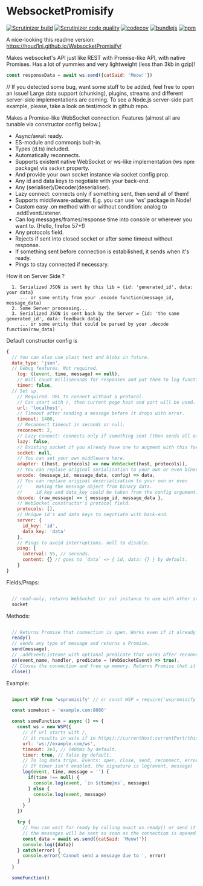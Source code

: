 # WebsocketPromisify
[![Scrutinizer build](https://scrutinizer-ci.com/g/houd1ni/WebsocketPromisify/badges/build.png?b=master)](https://scrutinizer-ci.com/g/houd1ni/WebsocketPromisify/build-status/master) [![Scrutinizer code quality](https://scrutinizer-ci.com/g/houd1ni/WebsocketPromisify/badges/quality-score.png?b=master)](https://scrutinizer-ci.com/g/houd1ni/WebsocketPromisify/code-structure/master) [![codecov](https://codecov.io/gh/houd1ni/WebsocketPromisify/branch/master/graph/badge.svg)](https://codecov.io/gh/houd1ni/WebsocketPromisify) [![bundlejs](https://deno.bundlejs.com/badge?q=wspromisify@2.4.4&treeshake=[*])](https://deno.bundlejs.com/badge?q=wspromisify@2.4.4&treeshake=[*])  [![npm](https://badgen.net/npm/v/wspromisify)](https://www.npmjs.com/package/wspromisify)

A nice-looking this readme version: https://houd1ni.github.io/WebsocketPromisify/

Makes websocket's API just like REST with Promise-like API, with native Promises.
Has a lot of yummies and very lightweight (less than 3kb in gzip)!

```javascript
const responseData = await ws.send({catSaid: 'Meow!'})
```

// If you detected some bug, want some stuff to be added, feel free to open an issue!
Large data support (chunking), plugins, streams and different server-side implementations are coming.
To see a Node.js server-side part example, please, take a look on test/mock in github repo.


Makes a Promise-like WebSocket connection.
Features (almost all are tunable via constructor config below.)
- Async/await ready.
- ES-module and commonjs built-in.
- Types (d.ts) included.
- Automatically reconnects.
- Supports existent native WebSocket or ws-like implementation (ws npm package) via `socket` property.
- And provide your own socket instance via socket config prop.
- Any id and data keys to negotiate with your back-end.
- Any (serialiser)/Decoder(deserialiser).
- Lazy connect: connects only if something sent, then send all of them!
- Supports middleware-adapter. E.g. you can use 'ws' package in Node!
- Custom easy .on method with or without condition: analog to .addEventListener.
- Can log messages/frames/response time into console or wherever you want to. (Hello, firefox 57+!)
- Any protocols field.
- Rejects if sent into closed socket or after some timeout without response.
- If something sent before connection is estabilished, it sends when it's ready.
- Pings to stay connected if necessary.

How it on Server Side ?
```
  1. Serialized JSON is sent by this lib = {id: 'generated_id', data: your data}
     ... or some entity from your .encode function(message_id, message_data)
  2. Some Server processing...
  3. Serialized JSON is sent back by the Server = {id: 'the same generated_id', data: feedback data}
     ... or some entity that could be parsed by your .decode function(raw_data)
```


Default constructor config is
```javascript
{
  // You can also use plain text and blobs in future.
  data_type: 'json',
  // Debug features. Not required.
    log: ((event, time, message) => null),
    // Will count milliseconds for responses and put them to log function above.
    timer: false,
  // Set up.
    // Required. URL to connect without a protocol.
    // Can start with /, then current page host and port will be used.
    url: 'localhost',
    // Timeout after sending a message before it drops with error.
    timeout: 1400,
    // Reconnect timeout in seconds or null.
    reconnect: 2,
    // Lazy connect: connects only if something sent (then sends all of them!)
    lazy: false,
    // Existing socket if you already have one to augment with this force.
    socket: null,
    // You can set your own middleware here.
    adapter: ((host, protocols) => new WebSocket(host, protocols)),
    // You can replace original serialisation to your own or even binary stuff.
    encode: (message_id, message_data, config) => data,
    // You can replace original deserialisation to your own or even
    //     making the message object from binary data.
    //     id_key and data_key could be taken from the config argument.
    decode: (raw_message) => { message_id, message_data },
    // WebSocket constructor's protocol field.
    protocols: [],
    // Unique id's and data keys to negotiate with back-end.
    server: {
      id_key: 'id',
      data_key: 'data'
    },
    // Pings to avoid interruptions. null to disable.
    ping: {
      interval: 55, // seconds.
      content: {} // goes to `data` => { id, data: {} } by default.
    }
}
```

Fields/Props:
```javascript

  // read-only, returns WebSocket (or so) instance to use with other stuff.
  socket
```

Methods:
```javascript

  // Returns Promise that connection is open. Works even if it already opened.
  ready()
  // sends any type of message and returns a Promise.
  send(message),
  // .addEventListener with optional predicate that works after reconnections.
  on(event_name, handler, predicate = (WebSocketEvent) => true),
  // Closes the connection and free up memory. Returns Promise that it has been done.
  close()

```

Example:
```javascript

  import WSP from 'wspromisify' // or const WSP = require('wspromisify') in Node.

  const somehost = 'example.com:8080'

  const someFunction = async () => {
    const ws = new WSP({
      // If url starts with /,
      // it results in ws(s if in https)://currentHost:currentPort/thisUrl
      url: 'ws://example.com/ws',
      timeout: 2e3, // 1400ms by default.
      timer: true, // false by default.
      // To log data trips. Events: open, close, send, reconnect, error.
      // If timer isn't enabled, the signature is log(event, message)
      log(event, time, message = '') {
        if(time !== null) {
          console.log(event, `in ${time}ms`, message)
        } else {
          console.log(event, message)
        }
      }
    })

    try {
      // You can wait for ready by calling await ws.ready() or send it right now:
      // the messages will be sent as soon as the connection is opened.
      const data = await ws.send({catSaid: 'Meow!'})
      console.log({data})
    } catch(error) {
      console.error('Cannot send a message due to ', error)
    }
  }

  someFunction()

```
